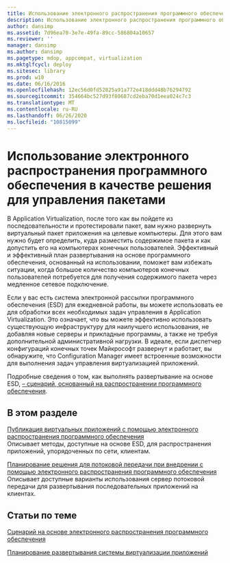 ```yaml
---
title: Использование электронного распространения программного обеспечения в качестве решения для управления пакетами
description: Использование электронного распространения программного обеспечения в качестве решения для управления пакетами
author: dansimp
ms.assetid: 7d96ea70-3e7e-49fa-89cc-586804a10657
ms.reviewer: ''
manager: dansimp
ms.author: dansimp
ms.pagetype: mdop, appcompat, virtualization
ms.mktglfcycl: deploy
ms.sitesec: library
ms.prod: w10
ms.date: 06/16/2016
ms.openlocfilehash: 12ec56d0fd52825a91a772e418ddd48b76294792
ms.sourcegitcommit: 354664bc527d93f80687cd2eba70d1eea024c7c3
ms.translationtype: MT
ms.contentlocale: ru-RU
ms.lasthandoff: 06/26/2020
ms.locfileid: "10815099"
---
```

# Использование электронного распространения программного обеспечения в качестве решения для управления пакетами


В Application Virtualization, после того как вы пойдете из последовательности и протестировали пакет, вам нужно развернуть виртуальный пакет приложения на целевые компьютеры. Для этого вам нужно будет определить, куда разместить содержимое пакета и как допустить его на компьютерах конечных пользователей. Эффективный и эффективный план развертывания на основе программного обеспечения, основанный на использовании, поможет вам избежать ситуации, когда большое количество компьютеров конечных пользователей потребуется для получения содержимого пакета через медленное сетевое подключение.

Если у вас есть система электронной рассылки программного обеспечения (ESD) для ежедневной работы, вы можете использовать ее для обработки всех необходимых задач управления в Application Virtualization. Это означает, что вы можете эффективно использовать существующую инфраструктуру для наилучшего использования, не добавляя новые серверы и прикладные программы, а также не требуя дополнительной административной нагрузки. В идеале, если диспетчер конфигураций конечных точек Майкрософт развернут и работает, вы обнаружите, что Configuration Manager имеет встроенные возможности для выполнения задач управления виртуализацией приложений.

Подробные сведения о том, как выполнять развертывание на основе ESD, [– сценарий, основанный на распространении программного обеспечения](electronic-software-distribution-based-scenario.md).

## В этом разделе


<a href="" id="publishing-virtual-applications-using-electronic-software-distribution"></a>[Публикация виртуальных приложений с помощью электронного распространения программного обеспечения](publishing-virtual-applications-using-electronic-software-distribution.md)  
Описывает методы, доступные на основе ESD, для распространения приложений, упорядоченных по сети, клиентам.

<a href="" id="planning-your-streaming-solution-in-an-electronic-software-distribution-implementation"></a>[Планирование решения для потоковой передачи при внедрении с помощью электронного распространения программного обеспечения](planning-your-streaming-solution-in-an-electronic-software-distribution-implementation.md)  
Описывает доступные варианты использования сервер потоковой передачи для развертывания последовательных приложений на клиентах.

## Статьи по теме


[Сценарий на основе электронного распространения программного обеспечения](electronic-software-distribution-based-scenario.md)

[Планирование развертывания системы виртуализации приложений](planning-for-application-virtualization-system-deployment.md)

 

 





